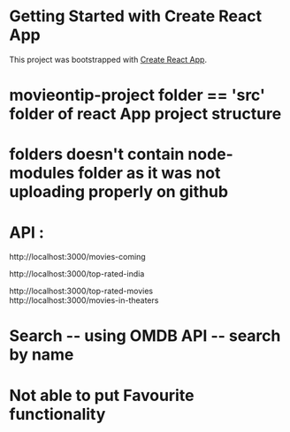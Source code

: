 # Getting Started with Create React App

This project was bootstrapped with [Create React App](https://github.com/facebook/create-react-app).


# movieontip-project folder == 'src' folder of react App project structure
# folders doesn't contain node-modules folder as it was not uploading properly on github
# API :
http://localhost:3000/movies-coming

http://localhost:3000/top-rated-india

http://localhost:3000/top-rated-movies
\
http://localhost:3000/movies-in-theaters

# Search -- using OMDB API -- search by name
# Not able to put Favourite functionality



